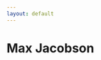 ```yaml
---
layout: default
---
```


# Max Jacobson

[<i class="fa fa-pencil"></i>](http://hardscrabble.net)
[<i class="fa fa-twitter"></i>](http://twitter.com/maxjacobson)
[<i class="fa fa-github"></i>](http://github.com/maxjacobson)
